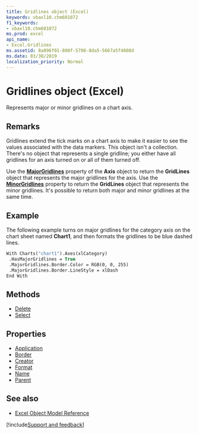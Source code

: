 ```yaml
---
title: Gridlines object (Excel)
keywords: vbaxl10.chm601072
f1_keywords:
- vbaxl10.chm601072
ms.prod: excel
api_name:
- Excel.Gridlines
ms.assetid: 8a096f01-808f-5708-8da5-5667a5f4080d
ms.date: 03/30/2019
localization_priority: Normal
---
```



# Gridlines object (Excel)

Represents major or minor gridlines on a chart axis.


## Remarks

Gridlines extend the tick marks on a chart axis to make it easier to see the values associated with the data markers. This object isn't a collection. There's no object that represents a single gridline; you either have all gridlines for an axis turned on or all of them turned off.

Use the **[MajorGridlines](Excel.Axis.MajorGridlines.md)** property of the **Axis** object to return the **GridLines** object that represents the major gridlines for the axis. Use the **[MinorGridlines](Excel.Axis.MinorGridlines.md)** property to return the **GridLines** object that represents the minor gridlines. It's possible to return both major and minor gridlines at the same time.


## Example

The following example turns on major gridlines for the category axis on the chart sheet named **Chart1**, and then formats the gridlines to be blue dashed lines.

```vb
With Charts("chart1").Axes(xlCategory) 
 .HasMajorGridlines = True 
 .MajorGridlines.Border.Color = RGB(0, 0, 255) 
 .MajorGridlines.Border.LineStyle = xlDash 
End With
```

## Methods

- [Delete](Excel.Gridlines.Delete.md)
- [Select](Excel.Gridlines.Select.md)

## Properties

- [Application](Excel.Gridlines.Application.md)
- [Border](Excel.Gridlines.Border.md)
- [Creator](Excel.Gridlines.Creator.md)
- [Format](Excel.Gridlines.Format.md)
- [Name](Excel.Gridlines.Name.md)
- [Parent](Excel.Gridlines.Parent.md)

## See also

- [Excel Object Model Reference](overview/Excel/object-model.md)

[!include[Support and feedback](~/includes/feedback-boilerplate.md)]
